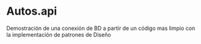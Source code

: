 # Autos.api
Demostración de una conexión de BD a partir de un código mas limpio con la implementación de patrones de Diseño 
